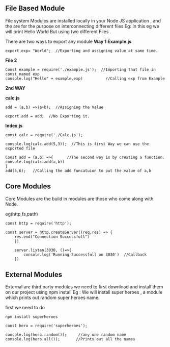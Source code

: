 ## File Based Module
File system Modules are installed locally in your Node JS application , and the are for the purpose on interconnecting different files
 Eg: In this eg we will print Hello World But using two different Files .
 
 
 There are two ways to export any module 
 **Way 1**
 **Example.js**
 ```
 export.exp= "World";  //Exporting and assigning value at same time.
 
 ```
 **File 2**
 ```
 Const example = require('./example.js');  //Importing that file in const named exp
 console.log("Hello" + example.exp)          //Calling exp from Example  
 ```
 
 **2nd WAY**
 
 **calc.js**
 ```
 add = (a,b) =>(a+b);  //Assigning the Value
 
 export.add = add;  //No Exporting it.
 ```
 **Index.js**
 ```
 const calc = require('./Calc.js');
 
 console.log(calc.add(5,3));  //This is first Way we can use the exported file
 
 Const add = (a,b) =>{      //The second way is by creating a function.
 console.log(calc.add(a,b))
 }
 add(5,6);   //Calling the add funcatuion to put the value of a,b
 ```


## Core Modules
Core Modules are the build in modules are those who come along with Node.


eg(http,fs,path)

```
const http = require('http');

const server = http.createServer((req,res) => {
	res.end("Connection Successfull")
	})
    
    server.listen(3030, ()=>{
		console.log('Running Successfull on 3030')  //Callback 
	})
```


## External Modules
External are third party modules we need to first download and install them on our project using npm install
Eg : We will install  super heroes , a module which prints out random super heroes name.


first we need to do  

`npm install superheroes`


```
const hero = require('superheroes');

console.log(hero.random());     //any one random name
console.log(hero.all());       //Prints out all the names

```

